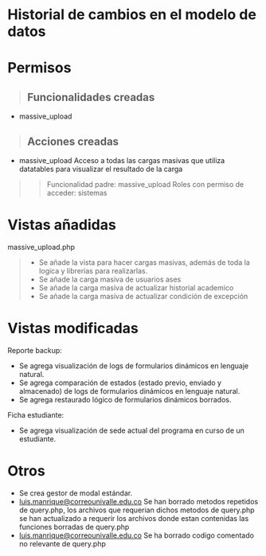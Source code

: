 # Historial de cambios en el modelo de datos


# Permisos
> ## Funcionalidades creadas
- massive_upload
> ## Acciones creadas 
- massive_upload Acceso a todas las cargas masivas que utiliza datatables para visualizar el resultado de la carga

>> Funcionalidad padre: massive_upload
>> Roles con permiso de acceder: sistemas   
# Vistas añadidas 

massive_upload.php

> - Se añade la vista para hacer cargas masivas, además de toda la logica y librerias para realizarlas.
> - Se añade la carga masiva de usuarios ases
> - Se añade la carga masiva de actualizar historial academico
> - Se añade la carga masiva de actualizar condición de excepción

# Vistas modificadas

Reporte backup: 

- Se agrega visualización de logs de formularios dinámicos en lenguaje natural.
- Se agrega comparación de estados (estado previo, enviado y almacenado) de logs de formularios dinámicos en lenguaje natural.
- Se agrega restaurado lógico de formularios dinámicos borrados.

Ficha estudiante: 

 - Se agrega visualización de sede actual del programa en curso de un estudiante.

# Otros

- Se crea gestor de modal estándar.
- <Luis Manrique><luis.manrique@correounivalle.edu.co> Se han borrado metodos repetidos de query.php, los archivos que requerian dichos metodos de query.php se han actualizado a requerir los archivos donde estan contenidas las funciones borradas de query.php
- <Luis Manrique><luis.manrique@correounivalle.edu.co> Se ha borrado codigo comentado no relevante de query.php
<!--

Se han agregado los archivos update siguientes:
insert_cond_excepcion.php
insert_materias_json_schema.php

-->
